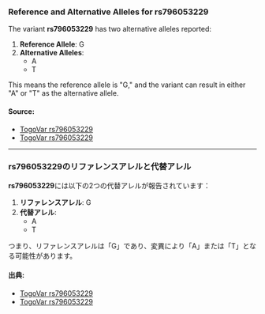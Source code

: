 ### Reference and Alternative Alleles for rs796053229
The variant **rs796053229** has two alternative alleles reported:

1. **Reference Allele**: G  
2. **Alternative Alleles**:  
   - A  
   - T  

This means the reference allele is "G," and the variant can result in either "A" or "T" as the alternative allele.

#### Source:
- [TogoVar rs796053229](https://togovar.org/variant/12-51807101-G-A)  
- [TogoVar rs796053229](https://togovar.org/variant/12-51807101-G-T)

---

### rs796053229のリファレンスアレルと代替アレル
**rs796053229**には以下の2つの代替アレルが報告されています：

1. **リファレンスアレル**: G  
2. **代替アレル**:  
   - A  
   - T  

つまり、リファレンスアレルは「G」であり、変異により「A」または「T」となる可能性があります。

#### 出典:
- [TogoVar rs796053229](https://togovar.org/variant/12-51807101-G-A)  
- [TogoVar rs796053229](https://togovar.org/variant/12-51807101-G-T)